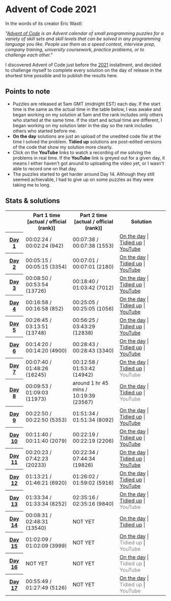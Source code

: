 # Advent of Code 2021

In the words of its creator Eric Wastl:

*"<a href="https://adventofcode.com/">Advent of Code</a> is an Advent calendar of small programming puzzles for a variety of skill sets and skill levels that can be solved in any programming language you like. People use them as a speed contest, interview prep, company training, university coursework, practice problems, or to challenge each other."*

I discovered Advent of Code just before the <a href="https://adventofcode.com/2021">2021</a> installment, and decided to challenge myself to complete every solution on the day of release in the shortest time possible and to publish the results here.

## Points to note

- Puzzles are released at 5am GMT (midnight EST) each day. If the start time is the same as the actual time in the table below, I was awake and began working on my solution at 5am and the rank includes only others who started at the same time. If the start and actual time are different, I began working on my solution later in the day so the rank includes others who started before me.
- **On the day** solutions are just an upload of the unedited code file at the time I solved the problem. **Tidied up** solutions are post-edited versions of the code that show my solution more clearly.
- Click on the **YouTube** links to watch a recording of me solving the problems in real time. If the **YouTube** link is greyed out for a given day, it means I either haven't got around to uploading the video yet, or I wasn't able to record one on that day.
- The puzzles started to get harder around Day 14. Although they still seemed achievable, I had to give up on some puzzles as they were taking me to long.

## Stats & solutions

<table style="margin-left:auto; margin-right:auto">
  <tr>
    <td></td>
    <th style="text-align:center">Part 1 time<br>[actual / official (rank)]</th>
    <th style="text-align:center">Part 2 time<br>[actual / official (rank)]</th>
    <th style="text-align:center">Solution</th>
  </tr>
  <tr>
    <th scope="row"><a href="https://adventofcode.com/2021/day/1">Day 1</a></th>
    <td>00:02:24 / 00:02:24 (942)</td>
    <td>00:07:38 / 00:07:38 (1553)</td>
    <td>
      <a href="/solutions/day1/solution-on-the-day.py">On the day</a> |
       <a href="/solutions/day1/solution-tidied.py">Tidied up</a> | 
        <a href="https://youtu.be/IhhJfaYf4XU">YouTube</a>
    </td>
  </tr>
  <tr>
    <th scope="row"><a href="https://adventofcode.com/2021/day/2">Day 2</a></th>
    <td>00:05:15 / 00:05:15 (3354)</td>
    <td>00:07:01 / 00:07:01 (2180)</td>
    <td>
      <a href="/solutions/day2/solution-on-the-day.py">On the day</a> |
       <a href="/solutions/day2/solution-tidied.py">Tidied up</a> | 
        <a href="https://youtu.be/dEV3Fc6kaWI">YouTube</a>
    </td>
  </tr>
  <tr>
    <th scope="row"><a href="https://adventofcode.com/2021/day/3">Day 3</a></th>
    <td>00:08:50 / 00:53:54 (13726)</td>
    <td>00:18:40 / 01:03:42 (7012)</td>
    <td>
      <a href="/solutions/day3/solution-on-the-day.py">On the day</a> |
       <a href="/solutions/day3/solution-tidied.py">Tidied up</a> | 
        <a href="https://youtu.be/kSXb7XOJI60">YouTube</a>
    </td>
  </tr>
  <tr>
    <th scope="row"><a href="https://adventofcode.com/2021/day/4">Day 4</a></th>
    <td>00:16:58 / 00:16:58 (852)</td>
    <td>00:25:05 / 00:25:05 (1056)</td>
    <td>
      <a href="/solutions/day4/solution-on-the-day.py">On the day</a> |
       <a href="/solutions/day4/solution-tidied.py">Tidied up</a> | 
        <a href="https://youtu.be/_JL9Ln4jI7g">YouTube</a>
    </td>
  </tr>
  <tr>
    <th scope="row"><a href="https://adventofcode.com/2021/day/5">Day 5</a></th>
    <td>00:26:45 / 03:13:51 (13748)</td>
    <td>00:56:25 / 03:43:29 (12838)</td>
    <td>
      <a href="/solutions/day5/solution-on-the-day.py">On the day</a> |
       <a href="/solutions/day5/solution-tidied.py">Tidied up</a> | 
        <a href="https://youtu.be/q2DF3OP60Qc">YouTube</a>
    </td>
  </tr>
  <tr>
    <th scope="row"><a href="https://adventofcode.com/2021/day/6">Day 6</a></th>
    <td>00:14:20 / 00:14:20 (4900)</td>
    <td>00:28:43 / 00:28:43 (3340)</td>
    <td>
      <a href="/solutions/day6/solution-on-the-day.py">On the day</a> |
       <a href="/solutions/day6/solution-tidied.py">Tidied up</a> | 
        <a href="https://youtu.be/ziyHy1rkix4">YouTube</a>
    </td>
  </tr>
  <tr>
    <th scope="row"><a href="https://adventofcode.com/2021/day/7">Day 7</a></th>
    <td>00:07:40 / 01:48:26 (16245)</td>
    <td>00:12:58 / 01:53:42 (14942)</td>
    <td>
      <a href="/solutions/day7/solution-on-the-day.py">On the day</a> |
       <a href="/solutions/day7/solution-tidied.py">Tidied up</a> | 
        <span style="color:gray">YouTube</span>
    </td>
  </tr>
  <tr>
    <th scope="row"><a href="https://adventofcode.com/2021/day/8">Day 8</a></th>
    <td>00:09:53 / 01:09:03 (11973)</td>
    <td>around 1 hr 45 mins /<br>10:19:39 (23567)</td>
    <td>
      <a href="/solutions/day8/solution-on-the-day.py">On the day</a> |
       <a href="/solutions/day8/solution-tidied.py">Tidied up</a> |
        <span style="color:gray">YouTube</span>
    </td>
  </tr>
  <tr>
    <th scope="row"><a href="https://adventofcode.com/2021/day/9">Day 9</a></th>
    <td>00:22:50 / 00:22:50 (5353)</td>
    <td>01:51:34 / 01:51:34 (8092)</td>
    <td>
      <a href="/solutions/day9/solution-on-the-day.py">On the day</a> |
       <a href="/solutions/day9/solution-tidied.py">Tidied up</a> |
        <a href="https://youtu.be/eCbsqR0yHXU">YouTube</a>
    </td>
  </tr>
  <tr>
    <th scope="row"><a href="https://adventofcode.com/2021/day/10">Day 10</a></th>
    <td>00:11:40 / 00:11:40 (2079)</td>
    <td>00:22:19 / 00:22:19 (2206)</td>
    <td>
      <a href="/solutions/day10/solution-on-the-day.py">On the day</a> |
       <a href="/solutions/day10/solution-tidied.py">Tidied up</a> |
        <a href="https://youtu.be/npywfJiO64s">YouTube</a>
    </td>
  </tr>
  <tr>
    <th scope="row"><a href="https://adventofcode.com/2021/day/11">Day 11</a></th>
    <td>00:20:23 / 07:42:23 (20233)</td>
    <td>00:22:34 / 07:44:34 (19826)</td>
    <td>
      <a href="/solutions/day11/solution-on-the-day.py">On the day</a> |
       <a href="/solutions/day11/solution-tidied.py">Tidied up</a> |
        <a href="https://youtu.be/ppveSC9ncWU">YouTube</a>
    </td>
  </tr>
  <tr>
    <th scope="row"><a href="https://adventofcode.com/2021/day/12">Day 12</a></th>
    <td>01:13:21 / 01:46:21 (6920)</td>
    <td>01:26:02 / 01:59:02 (5916)</td>
    <td>
      <a href="/solutions/day12/solution-on-the-day.py">On the day</a> |
       <a href="/solutions/day12/solution-tidied.py">Tidied up</a> |
        <a href="https://youtu.be/f6PTgei19UA">YouTube</a>
    </td>
  </tr>
    <tr>
    <th scope="row"><a href="https://adventofcode.com/2021/day/13">Day 13</a></th>
    <td>01:33:34 / 01:33:34 (8252)</td>
    <td>02:35:16 / 02:35:16 (9840)</td>
    <td>
      <a href="/solutions/day13/solution-on-the-day.py">On the day</a> |
       <a href="/solutions/day13/solution-tidied.py">Tidied up</a> |
        <span style="color:gray">YouTube</span>
    </td>
  </tr>
  </tr>
    <tr>
    <th scope="row"><a href="https://adventofcode.com/2021/day/14">Day 14</a></th>
    <td>00:08:31 / 02:48:31 (13540)</td>
    <td>NOT YET</td>
    <td>
      <a href="/solutions/day14/solution-unfinished.py">On the day</a> |
       <a href="/solutions/day14/solution-part-one-tidied.py">Tidied up</a> |
    </td>
  </tr>
  </tr>
    <tr>
    <th scope="row"><a href="https://adventofcode.com/2021/day/15">Day 15</a></th>
    <td>01:02:09 / 01:02:09 (3999)</td>
    <td>NOT YET</td>
    <td>
      <a href="/solutions/day15/solution-unfinished.py">On the day</a> |
       <span style="color:gray">Tidied up</span> |
        <span style="color:gray">YouTube</span>
    </td>
  </tr>
  </tr>
    <tr>
    <th scope="row"><a href="https://adventofcode.com/2021/day/16">Day 16</a></th>
    <td>NOT YET</td>
    <td>NOT YET</td>
    <td>
      <a href="/solutions/day16/solution-unfinished.py">On the day</a> |
       <span style="color:gray">Tidied up</span> |
        <span style="color:gray">YouTube</span>
    </td>
  </tr>
  </tr>
    <tr>
    <th scope="row"><a href="https://adventofcode.com/2021/day/17">Day 17</a></th>
    <td>00:55:49 / 01:27:49 (5126)</td>
    <td>NOT YET</td>
    <td>
      <a href="/solutions/day17/solution-unfinished.py">On the day</a> |
       <span style="color:gray">Tidied up</span> |
        <span style="color:gray">YouTube</span>
    </td>
  </tr>
</table>
